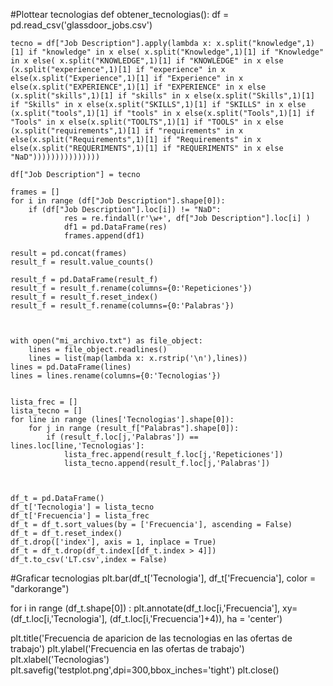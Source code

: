 #Plottear tecnologias
def obtener_tecnologias():
    df = pd.read_csv('glassdoor_jobs.csv')

    tecno = df["Job Description"].apply(lambda x: x.split("knowledge",1)[1] if "knowledge" in x else( x.split("Knowledge",1)[1] if "Knowledge" in x else( x.split("KNOWLEDGE",1)[1] if "KNOWLEDGE" in x else (x.split("experience",1)[1] if "experience" in x else(x.split("Experience",1)[1] if "Experience" in x else(x.split("EXPERIENCE",1)[1] if "EXPERIENCE" in x else (x.split("skills",1)[1] if "skills" in x else(x.split("Skills",1)[1] if "Skills" in x else(x.split("SKILLS",1)[1] if "SKILLS" in x else (x.split("tools",1)[1] if "tools" in x else(x.split("Tools",1)[1] if "Tools" in x else(x.split("TOOLTS",1)[1] if "TOOLS" in x else (x.split("requirements",1)[1] if "requirements" in x else(x.split("Requirements",1)[1] if "Requirements" in x else(x.split("REQUERIMENTS",1)[1] if "REQUERIMENTS" in x else "NaD")))))))))))))))

    df["Job Description"] = tecno

    frames = []
    for i in range (df["Job Description"].shape[0]):
        if (df["Job Description"].loc[i]) != "NaD":
                res = re.findall(r'\w+', df["Job Description"].loc[i] )
                df1 = pd.DataFrame(res)
                frames.append(df1)

    result = pd.concat(frames)
    result_f = result.value_counts()

    result_f = pd.DataFrame(result_f)
    result_f = result_f.rename(columns={0:'Repeticiones'})
    result_f = result_f.reset_index()
    result_f = result_f.rename(columns={0:'Palabras'})



    with open("mi_archivo.txt") as file_object:
        lines = file_object.readlines()
        lines = list(map(lambda x: x.rstrip('\n'),lines))
    lines = pd.DataFrame(lines)
    lines = lines.rename(columns={0:'Tecnologias'})


    lista_frec = []
    lista_tecno = []
    for line in range (lines['Tecnologias'].shape[0]):
        for j in range (result_f["Palabras"].shape[0]):
            if (result_f.loc[j,'Palabras']) == lines.loc[line,'Tecnologias']:
                lista_frec.append(result_f.loc[j,'Repeticiones'])
                lista_tecno.append(result_f.loc[j,'Palabras'])
                
                   

    df_t = pd.DataFrame()
    df_t['Tecnologia'] = lista_tecno
    df_t['Frecuencia'] = lista_frec
    df_t = df_t.sort_values(by = ['Frecuencia'], ascending = False)
    df_t = df_t.reset_index()
    df_t.drop(['index'], axis = 1, inplace = True)
    df_t = df_t.drop(df_t.index[[df_t.index > 4]])
    df_t.to_csv('LT.csv',index = False)

#Graficar tecnologias
plt.bar(df_t['Tecnologia'], df_t['Frecuencia'], color = "darkorange")

for i in range (df_t.shape[0]) :
    plt.annotate(df_t.loc[i,'Frecuencia'], xy=(df_t.loc[i,'Tecnologia'], (df_t.loc[i,'Frecuencia']+4)), ha = 'center')
    
plt.title('Frecuencia de aparicion de las tecnologias en las ofertas de trabajo')
plt.ylabel('Frecuencia en las ofertas de trabajo')
plt.xlabel('Tecnologias')
plt.savefig('testplot.png',dpi=300,bbox_inches='tight')
plt.close()
